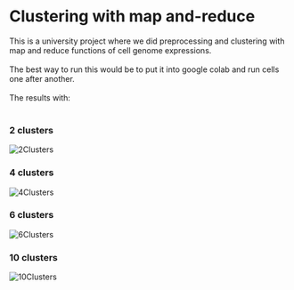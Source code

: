 # Clustering with map and-reduce
This is a university project where we did preprocessing and clustering with map and reduce functions of cell genome expressions.<br>
<br>
The best way to run this would be to put it into google colab and run cells one after another.<br>
<br>
The results with:<br>
<br>
### 2 clusters
![2Clusters](https://github.com/Mixa26/Clustering-with-map-and-reduce/assets/71144280/6ae17d3e-c125-4dc0-ad77-d9beb5090b4f)
<br>
### 4 clusters
![4Clusters](https://github.com/Mixa26/Clustering-with-map-and-reduce/assets/71144280/0770818a-aace-4a5c-b7d7-397c2ed46f1c)
<br>
### 6 clusters
![6Clusters](https://github.com/Mixa26/Clustering-with-map-and-reduce/assets/71144280/83b5f90b-f9d2-4c5f-85ec-95dbd0a15f40)
<br>
### 10 clusters
![10Clusters](https://github.com/Mixa26/Clustering-with-map-and-reduce/assets/71144280/b5bf5dbe-3831-40a3-b805-dbb0eff098b9)

